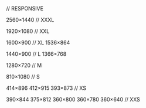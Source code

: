 // RESPONSIVE

2560×1440 // XXXL


1920×1080 // XXL

1600×900 // XL
1536×864

1440×900 // L
1366×768

1280×720 // M

810×1080 // S

414×896
412×915
393×873 // XS

390×844
375×812
360×800 
360×780
360×640 // XXS
